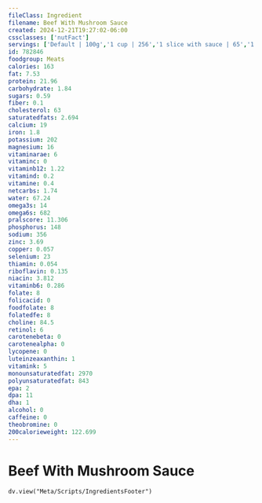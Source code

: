 ```yaml
---
fileClass: Ingredient
filename: Beef With Mushroom Sauce
created: 2024-12-21T19:27:02-06:00
cssclasses: ['nutFact']
servings: ['Default | 100g','1 cup | 256','1 slice with sauce | 65','1 cubic inch | 18']
id: 782846
foodgroup: Meats
calories: 163
fat: 7.53
protein: 21.96
carbohydrate: 1.84
sugars: 0.59
fiber: 0.1
cholesterol: 63
saturatedfats: 2.694
calcium: 19
iron: 1.8
potassium: 202
magnesium: 16
vitaminarae: 6
vitaminc: 0
vitaminb12: 1.22
vitamind: 0.2
vitamine: 0.4
netcarbs: 1.74
water: 67.24
omega3s: 14
omega6s: 682
pralscore: 11.306
phosphorus: 148
sodium: 356
zinc: 3.69
copper: 0.057
selenium: 23
thiamin: 0.054
riboflavin: 0.135
niacin: 3.812
vitaminb6: 0.286
folate: 8
folicacid: 0
foodfolate: 8
folatedfe: 8
choline: 84.5
retinol: 6
carotenebeta: 0
carotenealpha: 0
lycopene: 0
luteinzeaxanthin: 1
vitamink: 5
monounsaturatedfat: 2970
polyunsaturatedfat: 843
epa: 2
dpa: 11
dha: 1
alcohol: 0
caffeine: 0
theobromine: 0
200calorieweight: 122.699
---
```


# Beef With Mushroom Sauce

```dataviewjs
dv.view("Meta/Scripts/IngredientsFooter")
```